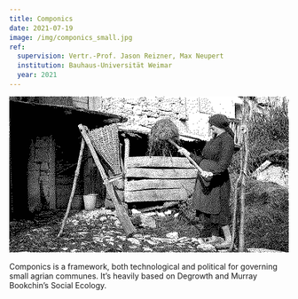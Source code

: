 ```yaml
---
title: Componics
date: 2021-07-19
image: /img/componics_small.jpg
ref:
  supervision: Vertr.-Prof. Jason Reizner, Max Neupert
  institution: Bauhaus-Universität Weimar
  year: 2021
---
```


![Women with a shovel at a manure compost pile, Robidišče 1951.](/img/componics_01.png)

Componics is a framework, both technological and political for governing small agrian communes. It’s heavily based on Degrowth and Murray Bookchin’s Social Ecology.